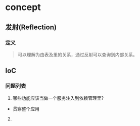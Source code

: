 # concept
## 发射(Reflection)
### 定义
> 可以理解为由表及里的关系，通过反射可以查询到内部关系。

## IoC

### 问题列表
1. 哪些功能应该当做一个服务注入到依赖管理里?
- 贯穿整个应用

2. 